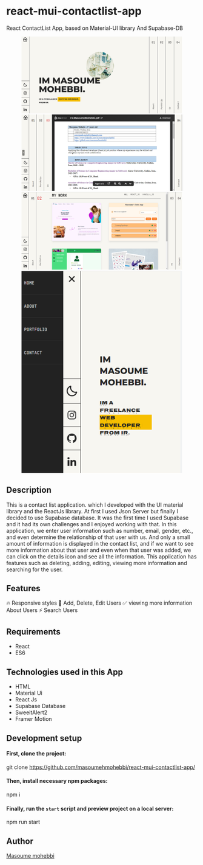 # react-mui-contactlist-app
React ContactList App, based on Material-UI library And Supabase-DB

<figure>
  <img src="https://github.com/masoumehmohebbi/react-accordion-portfolio/blob/main/react-accordion-portfolio-IMG1.PNG"/>
  <img src="https://github.com/masoumehmohebbi/react-accordion-portfolio/blob/main/react-accordion-portfolio-IMG2.PNG"/>
  <img src="https://github.com/masoumehmohebbi/react-accordion-portfolio/blob/main/react-accordion-portfolio-IMG4.PNG"/>
  <img src="https://github.com/masoumehmohebbi/react-accordion-portfolio/blob/main/react-accordion-portfolio-IMG3.PNG"/>
</figure>

## Description
This is a contact list application. which I developed with the UI material library and the ReactJs library. At first I used Json Server but finally I decided to use Supabase database. It was the first time I used Supabase and it had its own challenges and I enjoyed working with that.
In this application, we enter user information such as number, email, gender, etc., and even determine the relationship of that user with us. And only a small amount of information is displayed in the contact list, and if we want to see more information about that user and even when that user was added, we can click on the details icon and see all the information.
This application has features such as deleting, adding, editing, viewing more information and searching for the user.

## Features
🔥 Responsive styles
📱 Add, Delete, Edit Users
✅ viewing more information About Users
⚡️ Search Users

## Requirements
<ul>
  <li>React</li>
  <li>ES6</li>
</ul>

## Technologies used in this App
<ul>
  <li>HTML</li>
  <li>Material Ui</li>
  <li>React Js</li>
  <li>Supabase Database</li>
  <li>SweeitAlert2</li>
  <li>Framer Motion</li>
</ul>

## Development setup
#### First, clone the project:
git clone https://github.com/masoumehmohebbi/react-mui-contactlist-app/

#### Then, install necessary npm packages:
npm i

#### Finally, run the `start` script and preview project on a local server:
npm run start

## Author
<a href="https://www.linkedin.com/in/masoumemohebbi">Masoume mohebbi</a>
